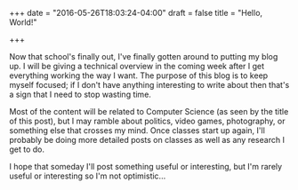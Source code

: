+++
date = "2016-05-26T18:03:24-04:00"
draft = false
title = "Hello, World!"

+++

Now that school's finally out, I've finally gotten around to putting my blog up. I will be giving a technical overview in the coming week after I get everything working the way I want. The purpose of this blog is to keep myself focused; if I don't have anything interesting to write about then that's a sign that I need to stop wasting time.

Most of the content will be related to Computer Science (as seen by the title of this post), but I may ramble about politics, video games, photography, or something else that crosses my mind. Once classes start up again, I'll probably be doing more detailed posts on classes as well as any research I get to do.

I hope that someday I'll post something useful or interesting, but I'm rarely useful or interesting so I'm not optimistic...
